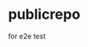 # publicrepo
for e2e test















































































































































































































































































































































































































































































































































































































































































































































































































































































































































































































































































































































































































































































































































































































































































































































































































































































































































































































































































































































































































































































































































